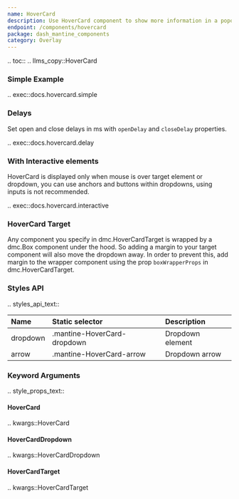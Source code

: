 ```yaml
---
name: HoverCard
description: Use HoverCard component to show more information in a popover.
endpoint: /components/hovercard
package: dash_mantine_components
category: Overlay
---
```


.. toc::
.. llms_copy::HoverCard

### Simple Example

.. exec::docs.hovercard.simple

### Delays

Set open and close delays in ms with `openDelay` and `closeDelay` properties.

.. exec::docs.hovercard.delay

### With Interactive elements

HoverCard is displayed only when mouse is over target element or dropdown, you can use anchors and buttons within dropdowns, using inputs is not recommended.

.. exec::docs.hovercard.interactive

### HoverCard Target

Any component you specify in dmc.HoverCardTarget is wrapped by a dmc.Box component under the hood. So adding a margin
to your target component will also move the dropdown away. In order to prevent this, add margin to the wrapper component
using the prop `boxWrapperProps` in dmc.HoverCardTarget.

### Styles API

.. styles_api_text::

| Name     | Static selector             | Description      |
|:---------|:----------------------------|:-----------------|
| dropdown | .mantine-HoverCard-dropdown | Dropdown element |
| arrow    | .mantine-HoverCard-arrow    | Dropdown arrow   |


### Keyword Arguments
.. style_props_text::

#### HoverCard

.. kwargs::HoverCard

#### HoverCardDropdown

.. kwargs::HoverCardDropdown

#### HoverCardTarget

.. kwargs::HoverCardTarget

